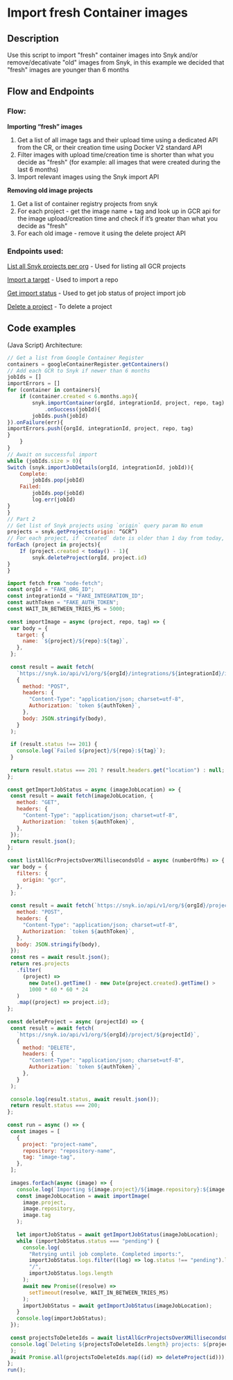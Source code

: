 # Import fresh Container images

## Description

Use this script to import "fresh" container images into Snyk and/or remove/decativate "old" images from Snyk, in this example we decided that "fresh" images are younger than 6 months

## Flow and Endpoints

### Flow:

**Importing “fresh” images**

1. Get a list of all image tags and their upload time using a dedicated API from the CR, or their creation time using Docker V2 standard API
2. Filter images with upload time/creation time is shorter than what you decide as "fresh" (for example: all images that were created during the last 6 months)
3. Import relevant images using the Snyk import API

**Removing old image projects**

1. Get a list of container registry projects from snyk
2. For each project - get the image name + tag and look up in GCR api for the image upload/creation time and check if it’s greater than what you decide as "fresh"
3. For each old image - remove it using the delete project API

### Endpoints used:

[List all Snyk projects per org](https://snyk.docs.apiary.io/#reference/projects/all-projects/list-all-projects) - Used for listing all GCR projects

[Import a target](https://snyk.docs.apiary.io/#reference/import-projects/import/import-targets) - Used to import a repo

[Get import status](https://snyk.docs.apiary.io/#reference/import-projects/import-job/get-import-job-details) - Used to get job status of project import job

[Delete a project](https://snyk.docs.apiary.io/#reference/projects/individual-project/delete-a-project) - To delete a project

## Code examples

(Java Script)
Architecture:

```jsx
// Get a list from Google Container Register
containers = googleContainerRegister.getContainers()
// Add each GCR to Snyk if newer than 6 months
jobIds = []
importErrors = []
for (container in containers){
	if (container.created < 6.months.ago){
		snyk.importContainer(orgId, integrationId, project, repo, tag)
			.onSuccess(jobId){
		jobIds.push(jobId)
}).onFailure(err){
importErrors.push({orgId, integrationId, project, repo, tag)
}
	}
}
// Await on successful import
while (jobIds.size > 0){
Switch (snyk.importJobDetails(orgId, integrationId, jobId)){
	Complete: 
		jobIds.pop(jobId)
	Failed:
		jobIds.pop(jobId)
		log.err(jobId)
}
}
// Part 2
// Get list of Snyk projects using `origin` query param No enum
projects = snyk.getProjects(origin: “GCR”)
// For each project, if `created` date is older than 1 day from today, then delete project (orgId, projectId)
forEach (project in projects){
	If (project.created < today() - 1){
		snyk.deleteProject(orgId, project.id)
}
}
```

```jsx
import fetch from "node-fetch";
const orgId = "FAKE_ORG_ID";
const integrationId = "FAKE_INTEGRATION_ID";
const authToken = "FAKE_AUTH_TOKEN";
const WAIT_IN_BETWEEN_TRIES_MS = 5000;
 
const importImage = async (project, repo, tag) => {
 var body = {
   target: {
     name: `${project}/${repo}:${tag}`,
   },
 };
 
 const result = await fetch(
   `https://snyk.io/api/v1/org/${orgId}/integrations/${integrationId}/import`,
   {
     method: "POST",
     headers: {
       "Content-Type": "application/json; charset=utf-8",
       Authorization: `token ${authToken}`,
     },
     body: JSON.stringify(body),
   }
 );
 
 if (result.status !== 201) {
   console.log(`Failed ${project}/${repo}:${tag}`);
 }
 
 return result.status === 201 ? result.headers.get("location") : null;
};
 
const getImportJobStatus = async (imageJobLocation) => {
 const result = await fetch(imageJobLocation, {
   method: "GET",
   headers: {
     "Content-Type": "application/json; charset=utf-8",
     Authorization: `token ${authToken}`,
   },
 });
 return result.json();
};
 
const listAllGcrProjectsOverXMillisecondsOld = async (numberOfMs) => {
 var body = {
   filters: {
     origin: "gcr",
   },
 };
 
 const result = await fetch(`https://snyk.io/api/v1/org/${orgId}/projects`, {
   method: "POST",
   headers: {
     "Content-Type": "application/json; charset=utf-8",
     Authorization: `token ${authToken}`,
   },
   body: JSON.stringify(body),
 });
 const res = await result.json();
 return res.projects
   .filter(
     (project) =>
       new Date().getTime() - new Date(project.created).getTime() >
       1000 * 60 * 60 * 24
   )
   .map((project) => project.id);
};
 
const deleteProject = async (projectId) => {
 const result = await fetch(
   `https://snyk.io/api/v1/org/${orgId}/project/${projectId}`,
   {
     method: "DELETE",
     headers: {
       "Content-Type": "application/json; charset=utf-8",
       Authorization: `token ${authToken}`,
     },
   }
 );
 
 console.log(result.status, await result.json());
 return result.status === 200;
};
 
const run = async () => {
 const images = [
   {
     project: "project-name",
     repository: "repository-name",
     tag: "image-tag",
   },
 ];
 
 images.forEach(async (image) => {
   console.log(`Importing ${image.project}/${image.repository}:${image.tag}`);
   const imageJobLocation = await importImage(
     image.project,
     image.repository,
     image.tag
   );
 
   let importJobStatus = await getImportJobStatus(imageJobLocation);
   while (importJobStatus.status === "pending") {
     console.log(
       "Retrying until job complete. Completed imports:",
       importJobStatus.logs.filter((log) => log.status !== "pending").length,
       "/",
       importJobStatus.logs.length
     );
     await new Promise((resolve) =>
       setTimeout(resolve, WAIT_IN_BETWEEN_TRIES_MS)
     );
     importJobStatus = await getImportJobStatus(imageJobLocation);
   }
   console.log(importJobStatus);
 });
 
 const projectsToDeleteIds = await listAllGcrProjectsOverXMillisecondsOld(1000 * 60 * 60 * 24);
 console.log(`Deleting ${projectsToDeleteIds.length} projects: ${projectsToDeleteIds}`
 );
 await Promise.all(projectsToDeleteIds.map((id) => deleteProject(id)));
};
run();
```